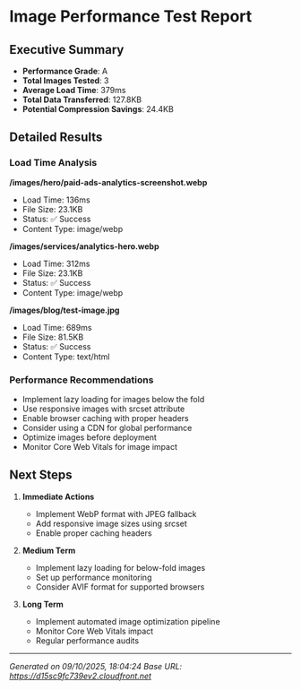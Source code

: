 # Image Performance Test Report

## Executive Summary
- **Performance Grade**: A
- **Total Images Tested**: 3
- **Average Load Time**: 379ms
- **Total Data Transferred**: 127.8KB
- **Potential Compression Savings**: 24.4KB

## Detailed Results

### Load Time Analysis

**/images/hero/paid-ads-analytics-screenshot.webp**
- Load Time: 136ms
- File Size: 23.1KB
- Status: ✅ Success
- Content Type: image/webp

**/images/services/analytics-hero.webp**
- Load Time: 312ms
- File Size: 23.1KB
- Status: ✅ Success
- Content Type: image/webp

**/images/blog/test-image.jpg**
- Load Time: 689ms
- File Size: 81.5KB
- Status: ✅ Success
- Content Type: text/html


### Performance Recommendations

- Implement lazy loading for images below the fold
- Use responsive images with srcset attribute
- Enable browser caching with proper headers
- Consider using a CDN for global performance
- Optimize images before deployment
- Monitor Core Web Vitals for image impact

## Next Steps

1. **Immediate Actions**
   - Implement WebP format with JPEG fallback
   - Add responsive image sizes using srcset
   - Enable proper caching headers

2. **Medium Term**
   - Implement lazy loading for below-fold images
   - Set up performance monitoring
   - Consider AVIF format for supported browsers

3. **Long Term**
   - Implement automated image optimization pipeline
   - Monitor Core Web Vitals impact
   - Regular performance audits

---
*Generated on 09/10/2025, 18:04:24*
*Base URL: https://d15sc9fc739ev2.cloudfront.net*
